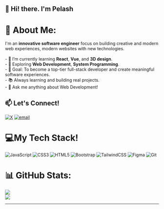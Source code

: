 ## 👋 Hi! there. I'm Pelash
# 💫 About Me:
I'm an **innovative software engineer** focus on building creative and modern web experiences, modern websites with new technologies.<br><br>- 🔭 I’m currently learning **React**, **Vue**, and **3D design**.<br>- 🌱 Exploring **Web Development**, **System Programming**.<br>- 🎯 Goal: To become a top-tier full-stack developer and create meaningful software experiences.<br>- 📚 Always learning and building real projects.<br>- 💬 Ask me anything about Web Development!<br>



## 📫 Let's Connect!
[![X](https://img.shields.io/badge/X-black.svg?logo=X&logoColor=white)](https://x.com/pelash455_?s=21) [![email](https://img.shields.io/badge/Email-D14836?logo=gmail&logoColor=white)](mailto:Oluwapelumiashabi4@gmail.com) 

# 💻My Tech Stack!
![JavaScript](https://img.shields.io/badge/javascript-%23323330.svg?style=flat&logo=javascript&logoColor=%23F7DF1E) ![CSS3](https://img.shields.io/badge/css3-%231572B6.svg?style=flat&logo=css3&logoColor=white) ![HTML5](https://img.shields.io/badge/html5-%23E34F26.svg?style=flat&logo=html5&logoColor=white) ![Bootstrap](https://img.shields.io/badge/bootstrap-%238511FA.svg?style=flat&logo=bootstrap&logoColor=white) ![TailwindCSS](https://img.shields.io/badge/tailwindcss-%2338B2AC.svg?style=flat&logo=tailwind-css&logoColor=white) ![Figma](https://img.shields.io/badge/figma-%23F24E1E.svg?style=flat&logo=figma&logoColor=white) ![Git](https://img.shields.io/badge/git-%23F05033.svg?style=flat&logo=git&logoColor=white) 
# 📊 GitHub Stats:
![](https://github-readme-stats.vercel.app/api?username=PelashDev&theme=default_repocard&hide_border=true&include_all_commits=true&count_private=true)<br/>
![](https://nirzak-streak-stats.vercel.app/?user=PelashDev&theme=default_repocard&hide_border=true)<br/>

---

<!-- Proudly created with GPRM ( https://gprm.itsvg.in ) -->

